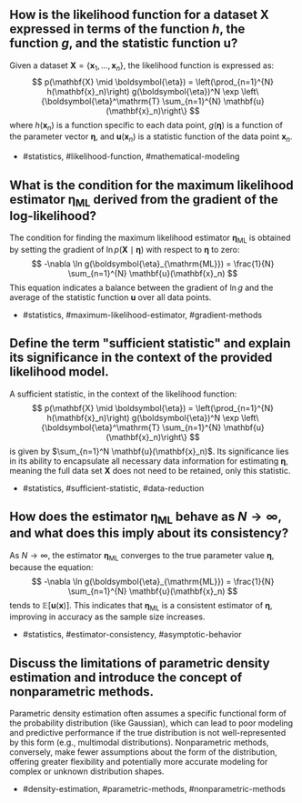 ## How is the likelihood function for a dataset $\mathbf{X}$ expressed in terms of the function $h$, the function $g$, and the statistic function $\mathbf{u}$?
Given a dataset $\mathbf{X} = \{\mathbf{x}_1, \ldots, \mathbf{x}_n\}$, the likelihood function is expressed as:
$$
p(\mathbf{X} \mid \boldsymbol{\eta}) = \left(\prod_{n=1}^{N} h(\mathbf{x}_n)\right) g(\boldsymbol{\eta})^N \exp \left\{\boldsymbol{\eta}^\mathrm{T} \sum_{n=1}^{N} \mathbf{u}(\mathbf{x}_n)\right\}
$$
where $h(\mathbf{x}_n)$ is a function specific to each data point, $g(\boldsymbol{\eta})$ is a function of the parameter vector $\boldsymbol{\eta}$, and $\mathbf{u}(\mathbf{x}_n)$ is a statistic function of the data point $\mathbf{x}_n$.
- #statistics, #likelihood-function, #mathematical-modeling

## What is the condition for the maximum likelihood estimator $\boldsymbol{\eta}_{\mathrm{ML}}$ derived from the gradient of the log-likelihood?
The condition for finding the maximum likelihood estimator $\boldsymbol{\eta}_{\mathrm{ML}}$ is obtained by setting the gradient of $\ln p(\mathbf{X} \mid \boldsymbol{\eta})$ with respect to $\boldsymbol{\eta}$ to zero:
$$
-\nabla \ln g(\boldsymbol{\eta}_{\mathrm{ML}}) = \frac{1}{N} \sum_{n=1}^{N} \mathbf{u}(\mathbf{x}_n)
$$
This equation indicates a balance between the gradient of $\ln g$ and the average of the statistic function $\mathbf{u}$ over all data points.
- #statistics, #maximum-likelihood-estimator, #gradient-methods

## Define the term "sufficient statistic" and explain its significance in the context of the provided likelihood model.
A sufficient statistic, in the context of the likelihood function:
$$
p(\mathbf{X} \mid \boldsymbol{\eta}) = \left(\prod_{n=1}^{N} h(\mathbf{x}_n)\right) g(\boldsymbol{\eta})^N \exp \left\{\boldsymbol{\eta}^\mathrm{T} \sum_{n=1}^{N} \mathbf{u}(\mathbf{x}_n)\right\}
$$
is given by $\sum_{n=1}^N \mathbf{u}(\mathbf{x}_n)$. Its significance lies in its ability to encapsulate all necessary data information for estimating $\boldsymbol{\eta}$, meaning the full data set $\mathbf{X}$ does not need to be retained, only this statistic.
- #statistics, #sufficient-statistic, #data-reduction

## How does the estimator $\boldsymbol{\eta}_{\mathrm{ML}}$ behave as $N \rightarrow \infty$, and what does this imply about its consistency?
As $N \rightarrow \infty$, the estimator $\boldsymbol{\eta}_{\mathrm{ML}}$ converges to the true parameter value $\boldsymbol{\eta}$, because the equation:
$$
-\nabla \ln g(\boldsymbol{\eta}_{\mathrm{ML}}) = \frac{1}{N} \sum_{n=1}^{N} \mathbf{u}(\mathbf{x}_n)
$$
tends to $\mathbb{E}[\mathbf{u}(\mathbf{x})]$. This indicates that $\boldsymbol{\eta}_{\mathrm{ML}}$ is a consistent estimator of $\boldsymbol{\eta}$, improving in accuracy as the sample size increases.
- #statistics, #estimator-consistency, #asymptotic-behavior

## Discuss the limitations of parametric density estimation and introduce the concept of nonparametric methods.
Parametric density estimation often assumes a specific functional form of the probability distribution (like Gaussian), which can lead to poor modeling and predictive performance if the true distribution is not well-represented by this form (e.g., multimodal distributions). Nonparametric methods, conversely, make fewer assumptions about the form of the distribution, offering greater flexibility and potentially more accurate modeling for complex or unknown distribution shapes.
- #density-estimation, #parametric-methods, #nonparametric-methods